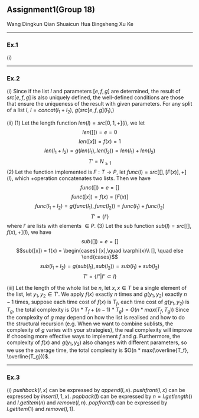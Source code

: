 ## Assignment1(Group 18)

Wang Dingkun
Qian Shuaicun
Hua Bingsheng
Xu Ke

----------
### Ex.1
(i)

----------
### Ex.2
(i)
Since if the list $l$ and parameters $[e, f, g]$ are determined, the result of $src[e, f, g]$ is also uniquely defined, the well-defined conditions are those that ensure the uniqueness of the result with given parameters.
For any split of a list $l$, $l = concat(l_1 +l_2)$, $g(src[e,f,g](l_1),)$

(ii)
(1) Let the length function $len(l) = src[0,1,+](l)$, we let 
$$len([])= e = 0$$$$len([x]) = f(x) = 1$$ $$len(l_1+l_2) = g(len(l_1), len(l_2)) = len(l_1) + len(l_2)$$$$T' =N_ {\geq1}$$(2) Let the function implemented is $F : T\rightarrow P$, let $func(l) = src[[],[F(x)],+](l)$, which $+$operation concatenates two lists. Then we have
$$func([])= e = []$$$$func([x]) = f(x) = [F(x)]$$ $$func(l_1+l_2) = g(func(l_1), func(l_2)) = func(l_1) + func(l_2)$$$$T' =\{ l'\}$$
where $l'$ are lists with elements $\in P$.
(3) Let the sub function $sub(l) = src[[],f(x),+](l)$, we have
$$sub([])= e = []$$$$sub([x]) = f(x) = \begin{cases}
[x],\quad \varphi(x)\\
[], \quad else
\end{cases}$$ $$sub(l_1+l_2) = g(sub(l_1), sub(l_2)) = sub(l_1) + sub(l_2)$$$$T' =\{ l'' | l'' \subset l\}$$

(iii) 
Let the length of the whole list be $n$, let $x, x \in T$ be a single element of the list, let $y_1, y_2 \in T'$.
We apply $f(x)$ exactly $n$ times and $g(y_1, y_2)$ exactly $n-1$ times, suppose each time cost of $f(x)$ is $T_f$, each time cost of $g(y_1,y_2)$ is $T_g$, the total complexity is $O(n * T_f + (n-1) * T_g) = O(n * max(T_f, T_g))$
Since the complexity of $g$ may depend on how the list is realised and how to do the structural recursion (e.g. When we want to combine sublists, the complexity of $g$ varies with your strategies), the real complexity will improve if choosing more effective ways to implement $f$ and $g$. 
Furthermore, the complexity of $f(x)$ and $g(y_1, y_2)$ also changes with different parameters, so we use the average time, the total complexity is $O(n * max(\overline{T_f}, \overline{T_g}))$.

----------
### Ex.3
(i)
$pushback(l,x)$ can be expressed by $append(l,x)$.
$pushfront(l,x)$ can be expressed by $insert(l,1,x)$.
$popback(l)$ can be expressed by $n = l.getlength()$ and $l.getitem(n)$ and $remove(l,n)$.
$popfront(l)$ can be expressed by $l.getitem(1)$ and $remove(l,1)$.


